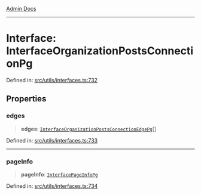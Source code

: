 [Admin Docs](/)

***

# Interface: InterfaceOrganizationPostsConnectionPg

Defined in: [src/utils/interfaces.ts:732](https://github.com/PalisadoesFoundation/talawa-admin/blob/main/src/utils/interfaces.ts#L732)

## Properties

### edges

> **edges**: [`InterfaceOrganizationPostsConnectionEdgePg`](InterfaceOrganizationPostsConnectionEdgePg.md)[]

Defined in: [src/utils/interfaces.ts:733](https://github.com/PalisadoesFoundation/talawa-admin/blob/main/src/utils/interfaces.ts#L733)

***

### pageInfo

> **pageInfo**: [`InterfacePageInfoPg`](InterfacePageInfoPg.md)

Defined in: [src/utils/interfaces.ts:734](https://github.com/PalisadoesFoundation/talawa-admin/blob/main/src/utils/interfaces.ts#L734)
